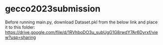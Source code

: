 # gecco2023submission

Before running main.py, download Dataset.pkl from the below link and place it to this folder:
https://drive.google.com/file/d/1RVhboDO3u_subUgG1G8rwdY7Ar6Dyrxf/view?usp=sharing
